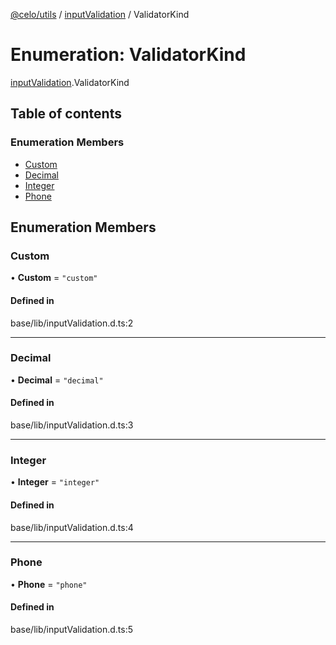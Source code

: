 [@celo/utils](../README.md) / [inputValidation](../modules/inputValidation.md) / ValidatorKind

# Enumeration: ValidatorKind

[inputValidation](../modules/inputValidation.md).ValidatorKind

## Table of contents

### Enumeration Members

- [Custom](inputValidation.ValidatorKind.md#custom)
- [Decimal](inputValidation.ValidatorKind.md#decimal)
- [Integer](inputValidation.ValidatorKind.md#integer)
- [Phone](inputValidation.ValidatorKind.md#phone)

## Enumeration Members

### Custom

• **Custom** = ``"custom"``

#### Defined in

base/lib/inputValidation.d.ts:2

___

### Decimal

• **Decimal** = ``"decimal"``

#### Defined in

base/lib/inputValidation.d.ts:3

___

### Integer

• **Integer** = ``"integer"``

#### Defined in

base/lib/inputValidation.d.ts:4

___

### Phone

• **Phone** = ``"phone"``

#### Defined in

base/lib/inputValidation.d.ts:5
